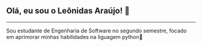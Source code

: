 ## Olá, eu sou o Leônidas Araújo! 👋
---
Sou estudante de Engenharia de Software no segundo semestre, focado em aprimorar minhas habilidades na liguagem python🐍





